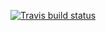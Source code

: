 <!-- badges: start -->
  [![Travis build status](https://travis-ci.com/nickv23/stat302project2.svg?branch=master)](https://travis-ci.com/nickv23/stat302project2)
  <!-- badges: end -->
